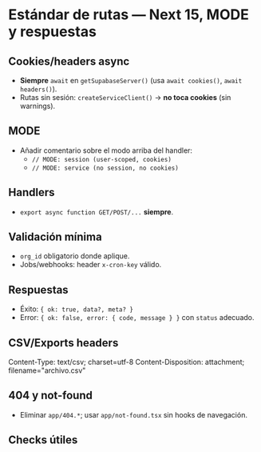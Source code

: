 # Estándar de rutas — Next 15, MODE y respuestas

## Cookies/headers async
- **Siempre** `await` en `getSupabaseServer()` (usa `await cookies()`, `await headers()`).
- Rutas sin sesión: `createServiceClient()` → **no toca cookies** (sin warnings).

## MODE
- Añadir comentario sobre el modo arriba del handler:
  - `// MODE: session (user-scoped, cookies)`
  - `// MODE: service (no session, no cookies)`

## Handlers
- `export async function GET/POST/...` **siempre**.

## Validación mínima
- `org_id` obligatorio donde aplique.
- Jobs/webhooks: header `x-cron-key` válido.

## Respuestas
- Éxito: `{ ok: true, data?, meta? }`
- Error: `{ ok: false, error: { code, message } }` con `status` adecuado.

## CSV/Exports headers


Content-Type: text/csv; charset=utf-8
Content-Disposition: attachment; filename="archivo.csv"


## 404 y not-found
- Eliminar `app/404.*`; usar `app/not-found.tsx` sin hooks de navegación.

## Checks útiles

